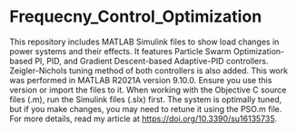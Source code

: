 # Frequecny_Control_Optimization
This repository includes MATLAB Simulink files to show load changes in power systems and their effects.
It features Particle Swarm Optimization-based PI, PID, and Gradient Descent-based Adaptive-PID controllers. 
Zeigler-Nichols tuning method of both controllers is also added.
This work was performed in MATLAB R2021A version 9.10.0. Ensure you use this version or import the files to it. When working with the Objective C source files (.m), run the Simulink files (.slx) first. The system is optimally tuned, but if you make changes, you may need to retune it using the PSO.m file.
For more details, read my article at https://doi.org/10.3390/su16135735.
